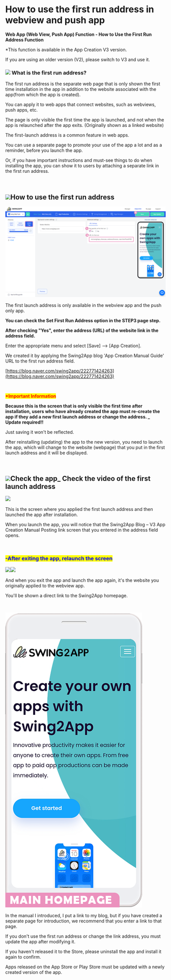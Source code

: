 # How to use the first run address in webview and push app

**Web App (Web View, Push App) Function - How to Use the First Run Address Function**

\*This function is available in the App Creation V3 version.

If you are using an older version (V2), please switch to V3 and use it.



### ![](https://wp.swing2app.co.kr/wp-content/uploads/2018/09/%EB%8B%A8%EB%9D%BD1-1.png) What is the first run address?

The first run address is the separate web page that is only shown the first time installation in the app in addition to the website associated with the app(from which the app is created).

You can apply it to web apps that connect websites, such as webviews, push apps, etc.

The page is only visible the first time the app is launched, and not when the app is relaunched after the app exits. (Originally shown as a linked website)

The first-launch address is a common feature in web apps.

You can use a separate page to promote your use of the app a lot and as a reminder, before you launch the app.

Or, if you have important instructions and must-see things to do when installing the app, you can show it to users by attaching a separate link in the first run address.

​

## ![](https://wp.swing2app.co.kr/wp-content/uploads/2018/09/%EB%8B%A8%EB%9D%BD1-1.png)How to use the first run address

![](../../../.gitbook/assets/Untitled-2-fasd.png)

The first launch address is only available in the webview app and the push only app.

**You can check the Set First Run Address option in the STEP3 page step.**

**After checking "Yes", enter the address (URL) of the website link in the address field.**

Enter the appropriate menu and select \[Save] –> \[App Creation].

We created it by applying the Swing2App blog 'App Creation Manual Guide' URL to the first run address field.

[https://blog.naver.com/swing2app/222771424263](https://blog.naver.com/swing2app/222771424263)

​

<mark style="color:red;">**\*Important Information**</mark>

**Because this is the screen that is only visible the first time after installation, users who have already created the app must re-create the app if they add a new first launch address or change the address. \_ Update required!!**

Just saving it won't be reflected.

After reinstalling (updating) the app to the new version, you need to launch the app, which will change to the website (webpage) that you put in the first launch address and it will be displayed.

​

## ![](https://wp.swing2app.co.kr/wp-content/uploads/2018/09/%EB%8B%A8%EB%9D%BD1-1.png)Check the app\_ Check the video of the first launch address

&#x20;![](https://wp.swing2app.co.kr/wp-content/uploads/2022/06/%EB%85%B9%ED%99%94\_2022\_06\_16\_15\_52\_04\_616.gif)

This is the screen where you applied the first launch address and then launched the app after installation.

When you launch the app, you will notice that the Swing2App Blog – V3 App Creation Manual Posting link screen that you entered in the address field opens.

​

### <mark style="color:blue;">**-**</mark><mark style="color:blue;">After exiting the app, relaunch the screen</mark>

![](https://postfiles.pstatic.net/MjAyMjA2MTZfMjQ0/MDAxNjU1MzYzNDY0NDcy.9iV6jt5XJj-dhzmQJ5VvLFBabTUOyRYp9qtnkWLoByMg.i5w5w9p64enW7uUegmJfrxN9zYLTSylJu8RxZ6F961Eg.GIF.swing2app/%EB%85%B9%ED%99%94\_2022\_06\_16\_16\_10\_48\_11.gif?type=w966)![](https://wp.swing2app.co.kr/wp-content/uploads/2022/06/%EB%85%B9%ED%99%94\_2022\_06\_16\_16\_10\_48\_11.gif)

And when you exit the app and launch the app again, it's the website you originally applied to the webview app.

You'll be shown a direct link to the Swing2App homepage.

​

![](../../../.gitbook/assets/GVG-1.png)

In the manual I introduced, I put a link to my blog, but if you have created a separate page for introduction, we recommend that you enter a link to that page.

If you don't use the first run address or change the link address, you must update the app after modifying it.

If you haven't released it to the Store, please uninstall the app and install it again to confirm.

Apps released on the App Store or Play Store must be updated with a newly created version of the app.
